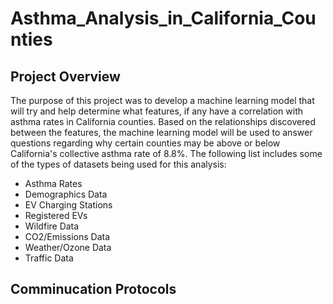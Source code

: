 # Asthma_Analysis_in_California_Counties
## Project Overview
The purpose of this project was to develop a machine learning model that will try and help determine what features, 
if any have a correlation with asthma rates in California counties. Based on the relationships discovered between 
the features, the machine learning model will be used to answer questions regarding why certain counties may be above 
or below California's collective asthma rate of 8.8%. The following list includes some of the types of datasets being
used for this analysis:<br>

- Asthma Rates
- Demographics Data
- EV Charging Stations
- Registered EVs
- Wildfire Data
- CO2/Emissions Data
- Weather/Ozone Data
- Traffic Data 

## Comminucation Protocols